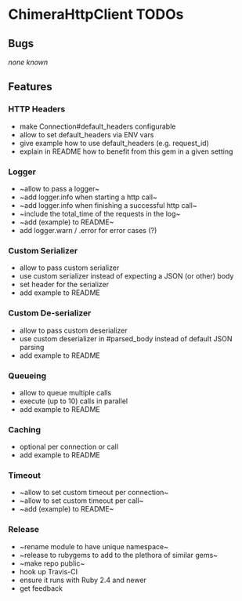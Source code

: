 # ChimeraHttpClient TODOs

## Bugs

_none known_

## Features

### HTTP Headers

* make Connection#default_headers configurable
* allow to set default_headers via ENV vars
* give example how to use default_headers (e.g. request_id)
* explain in README how to benefit from this gem in a given setting

### Logger

* ~allow to pass a logger~
* ~add logger.info when starting a http call~
* ~add logger.info when finishing a successful http call~
* ~include the total_time of the requests in the log~
* ~add (example) to README~
* add logger.warn / .error for error cases (?)

### Custom Serializer

* allow to pass custom serializer
* use custom serializer instead of expecting a JSON (or other) body
* set header for the serializer
* add example to README

### Custom De-serializer

* allow to pass custom deserializer
* use custom deserializer in #parsed_body instead of default JSON parsing
* add example to README

### Queueing

* allow to queue multiple calls
* execute (up to 10) calls in parallel
* add example to README

### Caching

* optional per connection or call
* add example to README

### Timeout

* ~allow to set custom timeout per connection~
* ~allow to set custom timeout per call~
* ~add (example) to README~

### Release

* ~rename module to have unique namespace~
* ~release to rubygems to add to the plethora of similar gems~
* ~make repo public~
* hook up Travis-CI
* ensure it runs with Ruby 2.4 and newer
* get feedback
